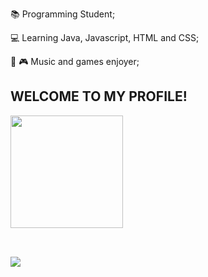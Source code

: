 📚 Programming Student;

💻 Learning Java, Javascript, HTML and CSS;

🎵 🎮 Music and games enjoyer;





## WELCOME TO MY PROFILE!






<div align="left">
  <a href="https://github.com/Rafaelqc99">
  <img height="180em" src="https://github-readme-stats.vercel.app/api?username=Rafaelqc99&show_icons=true&theme=tokyonight&include_all_commits=true&count_private=true"/>
</div>
<div style="display: inline_block"><br>
</div>
  
  
 
<div> 

## 
  <a href="https://www.linkedin.com/in/rafaelquadrosdecarvalho/" target="_blank"><img src="https://img.shields.io/badge/-LinkedIn-%230077B5?style=for-the-badge&logo=linkedin&logoColor=white" target="_blank"></a> 
  
</div>
 

  
  
 
  
  
</div>
